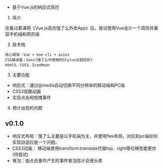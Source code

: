 * 基于Vue.js的响应式简历

1. 简介

在看过慕课网《Vue.js高仿饿了么外卖App》后，尝试使用Vue设计一个简历并兼容手机端和网页端

2. 技术栈

```
核心框架：Vue + Vue-cli + axios
CSS编译器：Sass(饿了么中使用的Stylus也挺好的)
Html5、CSS3、IconMoon
```
3. 主要功能

* 响应式：通过@media自动切换不同分辨率的移动端和PC端
* CSS3炫酷动画
* 实现点击和拖拽事件

4. 预计出现的问题

## v0.1.0
* 响应式布局：饿了么主要是以手机端为主，并使用flex布局，对应到pc端如何实现自适应是一个问题。
* CSS3动画：  移动端使用transform:translate代替top、right等位移性能更优(待尝试)
* 冒泡：由点击事件产生的事件冒泡估计会很头疼



